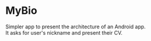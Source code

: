 # MyBio

Simpler app to present the architecture of an Android app.<br />
It asks for user's nickname and present their CV.

